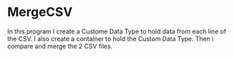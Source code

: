 # MergeCSV
In this program I create a Custome Data Type to hold data from each line of the CSV. I also create a container to hold the Custom Data Type. Then i compare and merge the 2 CSV files.
